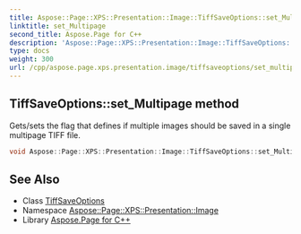 ```yaml
---
title: Aspose::Page::XPS::Presentation::Image::TiffSaveOptions::set_Multipage method
linktitle: set_Multipage
second_title: Aspose.Page for C++
description: 'Aspose::Page::XPS::Presentation::Image::TiffSaveOptions::set_Multipage method. Gets/sets the flag that defines if multiple images should be saved in a single multipage TIFF file in C++.'
type: docs
weight: 300
url: /cpp/aspose.page.xps.presentation.image/tiffsaveoptions/set_multipage/
---
```

## TiffSaveOptions::set_Multipage method


Gets/sets the flag that defines if multiple images should be saved in a single multipage TIFF file.

```cpp
void Aspose::Page::XPS::Presentation::Image::TiffSaveOptions::set_Multipage(bool value)
```

## See Also

* Class [TiffSaveOptions](../)
* Namespace [Aspose::Page::XPS::Presentation::Image](../../)
* Library [Aspose.Page for C++](../../../)
